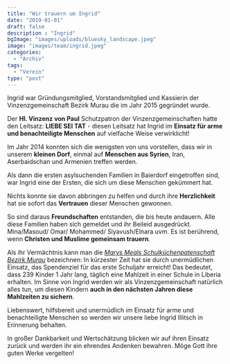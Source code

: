 ```yaml
---
title: "Wir trauern um Ingrid"
date: "2019-01-01"
draft: false
description : "Ingrid"
bgImage: "images/uploads/bluesky_landscape.jpeg"
image: "images/team/ingrid.jpeg"
categories: 
  - "Archiv"
tags:
  - "Verein"
type: "post"
---
```

Ingrid war Gründungsmitglied, Vorstandsmitglied und Kassierin der Vinzenzgemeinschaft Bezirk Murau die im Jahr 2015 gegründet wurde.
<!--more-->
Der **Hl. Vinzenz von Paul** Schutzpatron der Vinzenzgemeinschaften hatte den Leitsatz: **LIEBE SEI TAT** - diesen Leitsatz hat Ingrid im **Einsatz für arme und benachteiligte Menschen** auf vielfache Weise verwirklicht!

Im Jahr 2014 konnten sich die wenigsten von uns vorstellen, dass wir in unserem **kleinen Dorf**, einmal auf **Menschen aus Syrien**, Iran, Aserbaidschan und Armenien treffen werden. 

Als dann die ersten asylsuchenden Familien in Baierdorf eingetroffen sind, war Ingrid eine der Ersten, die sich um diese Menschen gekümmert hat.

Nichts konnte sie davon abbringen zu helfen und durch ihre **Herzlichkeit** hat sie sofort das **Vertrauen** dieser Menschen gewonnen.

So sind daraus **Freundschaften** entstanden, die bis heute andauern. 
Alle diese Familien haben sich gemeldet und ihr Beileid ausgedrückt. Mina/Masoud/ Omar/ Mohammed/ Siyavush/Elnara uvm. 
Es ist berührend, wenn **Christen und Muslime gemeinsam trauern**.

Als ihr Vermächtnis kann man die [_Marys Meals Schulküchenpatenschaft Bezirk Murau_](https://vinzi-wuestenrose.netlify.app/causes/50_schulkuechenpatenschaft/) bezeichnen: In kürzester Zeit hat sie durch unermüdlichen Einsatz, das Spendenziel für das erste Schuljahr erreicht! 
Das bedeutet, dass 239 Kinder 1 Jahr lang, täglich eine Mahlzeit in einer Schule in Liberia erhalten. 
Im Sinne von Ingrid werden wir als Vinzenzgemeinschaft natürlich alles tun, um diesen Kindern **auch in den nächsten Jahren diese Mahlzeiten zu sichern**.

Liebenswert, hilfsbereit und unermüdlich im Einsatz für arme und benachteiligte Menschen so werden wir unsere liebe Ingrid Illitsch in Erinnerung behalten. 

In großer Dankbarkeit und Wertschätzung blicken wir auf ihren Einsatz zurück und werden ihr ein ehrendes Andenken bewahren. Möge Gott ihre guten Werke vergelten!

